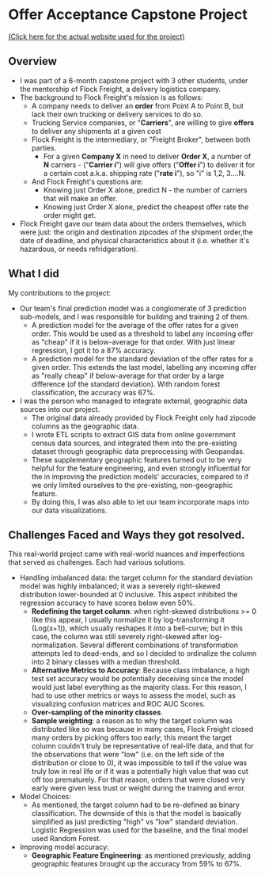 # Offer Acceptance Capstone Project

[(Click here for the actual website used for the project)](https://radumanea23.github.io/UCSDFlockFreightCapstone/)

## Overview
* I was part of a 6-month capstone project with 3 other students, under the mentorship of Flock Freight, a delivery logistics company.
* The background to Flock Freight's mission is as follows:
  * A company needs to deliver an **order**  from Point A to Point B, but lack their own trucking or delivery services to do so.
  * Trucking Service companies, or "**Carriers**", are willing to give **offers** to deliver any shipments at a given cost
  * Flock Freight is the intermediary, or "Freight Broker", between both parties. 
    * For a given **Company X** in need to deliver **Order X**, a number of **N** carriers - ("**Carrier i**") will give offers ("**Offer i**") to deliver it for a certain cost a.k.a. shipping rate ("**rate i**"), so "i" is 1,2, 3....N.
  * And Flock Freight's questions are: 
    * Knowing just Order X alone, predict N - the number of carriers that will make an offer.
    * Knowing just Order X alone, predict the cheapest offer rate the order might get.
* Flock Freight gave our team data about the orders themselves, which were just: the origin and destination zipcodes of the shipment order,the date of deadline, and physical characteristics about it (i.e. whether it's hazardous, or needs refridgeration).

## What I did
My contributions to the project:
* Our team's final prediction model was a conglomerate of 3 prediction sub-models, and I was responsible for building and training 2 of them.
  * A prediction model for the average of the offer rates for a given order. This would be used as a threshold to label any incoming offer as "cheap" if it is below-average for that order. With just linear regression, I got it to a 87% accuracy.
  * A prediction model for the standard deviation of the offer rates for a given order. This extends the last model, labelling any incoming offer as "really cheap" if below-average for that order by a large difference (of the standard deviation). With random forest classification, the accuracy was 67%.
* I was the person who managed to integrate external, geographic data sources into our project. 
  * The original data already provided by Flock Freight only had zipcode columns as the geographic data.
  * I wrote ETL scripts to extract GIS data from online government census data sources, and integrated them into the pre-existing dataset through geographic data preprocessing with Geopandas. 
  * These supplementary geographic features turned out to be very helpful for the feature engineering, and even strongly influential for the in improving the prediction models' accuracies, compared to if we only limited ourselves to the pre-existing, non-geographic feature.
  * By doing this, I was also able to let our team incorporate maps into our data visualizations.

## Challenges Faced and Ways they got resolved.

This real-world project came with real-world nuances and imperfections that served as challenges. Each had various solutions.
* Handling imbalanced data: the target column for the standard deviation model was highly imbalanced; it was a severely right-skewed distribution lower-bounded at 0 inclusive. This aspect inhibited the regression accuracy to have scores below even 50%.
  * **Redefining the target column**: when right-skewed distributions >= 0 like this appear, I usually normalize it by log-transforming it (Log(x+1)), which usually reshapes it into a bell-curve; but in this case, the column was still severely right-skewed after log-normalization. Several different combinations of transformation attempts led to dead-ends, and so I decided to ordinalize the column into 2 binary classes with a median threshold.
  * **Alternative Metrics to Accuracy**: Because class imbalance, a high test set accuracy would be potentially deceiving since the model would just label everything as the majority class. For this reason, I had to use other metrics or ways to assess the model, such as visualizing confusion matrices and ROC AUC Scores.
  * **Over-sampling of the minority classes**.
  * **Sample weighting**: a reason as to why the target column was distributed like so was because in many cases, Flock Freight closed many orders by picking offers too early; this meant the target column couldn't truly be representative of real-life data, and that for the observations that were "low" (i.e. on the left side of the distribution or close to 0), it was impossible to tell if the value was truly low in real life or if it was a potentially high value that was cut off too prematurely. For that reason, orders that were closed very early were given less trust or weight during the training and error.
* Model Choices:
  * As mentioned, the target column had to be re-defined as binary classification. The downside of this is that the model is basically simplified as just predicting "high" vs "low" standard deviation. Logistic Regression was used for the baseline, and the final model used Random Forest.
* Improving model accuracy:
  * **Geographic Feature Engineering**: as mentioned previously, adding geographic features brought up the accuracy from 59% to 67%.


